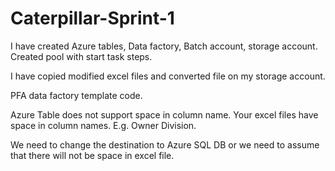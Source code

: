 # Caterpillar-Sprint-1

I have created Azure tables, Data factory, Batch account, storage account. Created pool with start task steps. 

I have copied modified excel files and converted file on my storage account. 

PFA data factory template code. 

Azure Table does not support space in column name. Your excel files have space in column names. E.g. Owner Division. 

We need to change the destination to Azure SQL DB or we need to assume that there will not be space in excel file.


